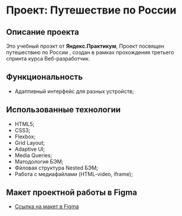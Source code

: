 # Проект: Путешествие по России

## Описание проекта
Это учебный проэкт от **Яндекс.Практикум**, Проект посвящен путешествию по России , создан в рамках прохождения третьего спринта курса Веб-разработчик.

## Функциональность
* Адаптивный интерфейс для разных устройств;

## Использованные технологии
* HTML5;
* CSS3;
* Flexbox;
* Grid Layout;
* Adaptive UI;
* Media Queries;
* Матодология БЭМ;
* Фйловая структура Nested БЭМ;
* Работа с медиафайлами (HTML-video, iframe);

## Макет проектной работы в Figma
*  [Ссылка на макет в Figma](https://www.figma.com/file/5S2WSbEFL6awjVWJ0NWL8Q/Sprint-3_-Russia-_-desktop-mobile?node-id=28503%3A0)

